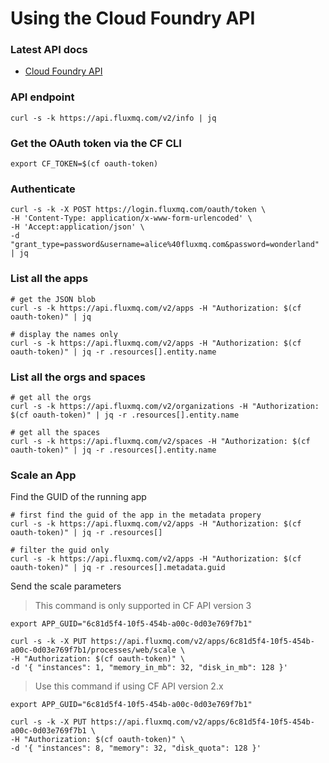 # Using the Cloud Foundry API

### Latest API docs

* [Cloud Foundry API](https://apidocs.cloudfoundry.org/2.3.0/)

### API endpoint

```
curl -s -k https://api.fluxmq.com/v2/info | jq
```

### Get the OAuth token via the CF CLI

```
export CF_TOKEN=$(cf oauth-token)
```

### Authenticate

```
curl -s -k -X POST https://login.fluxmq.com/oauth/token \
-H 'Content-Type: application/x-www-form-urlencoded' \
-H 'Accept:application/json' \
-d "grant_type=password&username=alice%40fluxmq.com&password=wonderland" | jq
```

### List all the apps

```
# get the JSON blob
curl -s -k https://api.fluxmq.com/v2/apps -H "Authorization: $(cf oauth-token)" | jq

# display the names only
curl -s -k https://api.fluxmq.com/v2/apps -H "Authorization: $(cf oauth-token)" | jq -r .resources[].entity.name
```

### List all the orgs and spaces

```
# get all the orgs
curl -s -k https://api.fluxmq.com/v2/organizations -H "Authorization: $(cf oauth-token)" | jq -r .resources[].entity.name

# get all the spaces
curl -s -k https://api.fluxmq.com/v2/spaces -H "Authorization: $(cf oauth-token)" | jq -r .resources[].entity.name
```
### Scale an App

Find the GUID of the running app

```
# first find the guid of the app in the metadata propery
curl -s -k https://api.fluxmq.com/v2/apps -H "Authorization: $(cf oauth-token)" | jq -r .resources[]

# filter the guid only
curl -s -k https://api.fluxmq.com/v2/apps -H "Authorization: $(cf oauth-token)" | jq -r .resources[].metadata.guid
```

Send the scale parameters

> This command is only supported in CF API version 3

```
export APP_GUID="6c81d5f4-10f5-454b-a00c-0d03e769f7b1"

curl -s -k -X PUT https://api.fluxmq.com/v2/apps/6c81d5f4-10f5-454b-a00c-0d03e769f7b1/processes/web/scale \
-H "Authorization: $(cf oauth-token)" \
-d '{ "instances": 1, "memory_in_mb": 32, "disk_in_mb": 128 }'
```

> Use this command if using CF API version 2.x
```
export APP_GUID="6c81d5f4-10f5-454b-a00c-0d03e769f7b1"

curl -s -k -X PUT https://api.fluxmq.com/v2/apps/6c81d5f4-10f5-454b-a00c-0d03e769f7b1 \
-H "Authorization: $(cf oauth-token)" \
-d '{ "instances": 8, "memory": 32, "disk_quota": 128 }'
```
